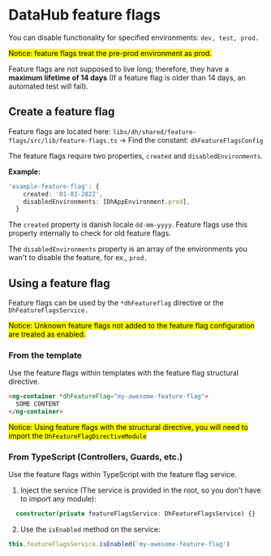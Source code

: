 # DataHub feature flags

You can disable functionality for specified environments: `dev, test, prod.`

<mark>Notice: feature flags treat the pre-prod environment as prod.</mark>

Feature flags are not supposed to live long; therefore, they have a **maximum lifetime of 14 days** (If a feature flag is older than 14 days, an automated test will fail).

## Create a feature flag

Feature flags are located here: `libs/dh/shared/feature-flags/src/lib/feature-flags.ts` -> Find the constant: `dhFeatureFlagsConfig`

The feature flags require two properties, `created` and `disabledEnvironments`.

**Example:**
```ts
'example-feature-flag': {
    created: '01-01-2022',
    disabledEnvironments: [DhAppEnvironment.prod],
  }
```

The `created` property is danish locale `dd-mm-yyyy`. Feature flags use this property internally to check for old feature flags.

The `disabledEnvironments` property is an array of the environments you wan't to disable the feature, for ex., `prod.`
## Using a feature flag

Feature flags can be used by the `*dhFeatureflag` directive or the `DhFeatureFlagsService.`

<mark>Notice: Unknown feature flags not added to the feature flag configuration are treated as enabled.</mark>

### From the template

Use the feature flags within templates with the feature flag structural directive.

```html
<ng-container *dhFeatureFlag="my-awesome-feature-flag">
  SOME CONTENT
</ng-container>
```

<mark>Notice: Using feature flags with the structural directive, you will need to import the `DhFeatureFlagDirectiveModule`</mark>

### From TypeScript (Controllers, Guards, etc.)
Use the feature flags within TypeScript with the feature flag service.

1. Inject the service (The service is provided in the root, so you don't have to import any module):
```ts
  constructor(private featureFlagsService: DhFeatureFlagsService) {}
```

2. Use the `isEnabled` method on the service:
```ts
this.featureFlagsService.isEnabled('my-awesome-feature-flag')
```
